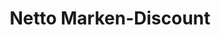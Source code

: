 ---
title: "Netto Marken-Discount"
url: /frankenthal-pfalz/netto-marken-discount-eisenbahnstrasse/
shop: Supermarkt
---